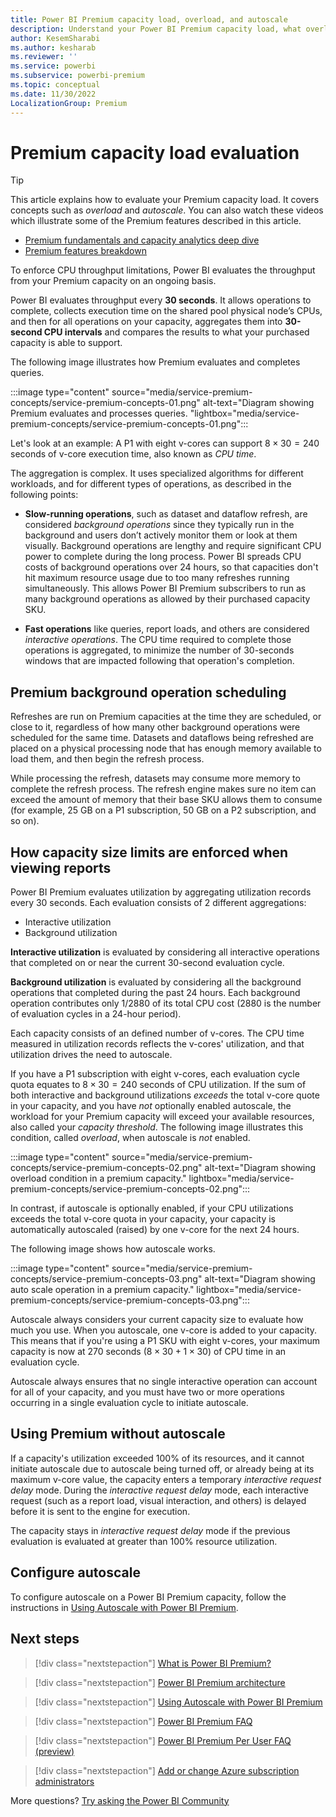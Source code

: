 ```yaml
---
title: Power BI Premium capacity load, overload, and autoscale
description: Understand your Power BI Premium capacity load, what overload means and how to autoscale.
author: KesemSharabi
ms.author: kesharab
ms.reviewer: ''
ms.service: powerbi
ms.subservice: powerbi-premium
ms.topic: conceptual
ms.date: 11/30/2022
LocalizationGroup: Premium
---
```

# Premium capacity load evaluation

>[!TIP]
>This article explains how to evaluate your Premium capacity load. It covers concepts such as *overload* and *autoscale*. You can also watch these videos which illustrate some of the Premium features described in this article.
>* [Premium fundamentals and capacity analytics deep dive](https://go.microsoft.com/fwlink/?linkid=2202475)
>* [Premium features breakdown](https://aka.ms/PBIGen2GAVideo)

To enforce CPU throughput limitations, Power BI evaluates the throughput from your Premium capacity on an ongoing basis.

Power BI evaluates throughput every **30 seconds**. It allows operations to complete, collects execution time on the shared pool physical node’s CPUs, and then for all operations on your capacity, aggregates them into **30-second CPU intervals** and compares the results to what your purchased capacity is able to support.

The following image illustrates how Premium evaluates and completes queries.

:::image type="content" source="media/service-premium-concepts/service-premium-concepts-01.png" alt-text="Diagram showing Premium evaluates and processes queries. "lightbox="media/service-premium-concepts/service-premium-concepts-01.png":::

Let's look at an example: A P1 with eight v-cores can support $8\times{30}=240$ seconds of v-core execution time, also known as *CPU time*.

The aggregation is complex. It uses specialized algorithms for different workloads, and for different types of operations, as described in the following points:

* **Slow-running operations**, such as dataset and dataflow refresh, are considered *background operations* since they typically run in the background and users don’t actively monitor them or look at them visually. Background operations are lengthy and require significant CPU power to complete during the long process. Power BI spreads CPU costs of background operations over 24 hours, so that capacities don't hit maximum resource usage due to too many refreshes running simultaneously. This allows Power BI Premium subscribers to run as many background operations as allowed by their purchased capacity SKU.

* **Fast operations** like queries, report loads, and others are considered *interactive operations*. The CPU time required to complete those operations is aggregated, to minimize the number of 30-seconds windows that are impacted following that operation's completion.

## Premium background operation scheduling

Refreshes are run on Premium capacities at the time they are scheduled, or close to it, regardless of how many other background operations were scheduled for the same time. Datasets and dataflows being refreshed are placed on a physical processing node that has enough memory available to load them, and then begin the refresh process.

While processing the refresh, datasets may consume more memory to complete the refresh process. The refresh engine makes sure no item can exceed the amount of memory that their base SKU allows them to consume (for example, 25 GB on a P1 subscription, 50 GB on a P2 subscription, and so on).

## How capacity size limits are enforced when viewing reports

Power BI Premium evaluates utilization by aggregating utilization records every 30 seconds. Each evaluation consists of 2 different aggregations:

* Interactive utilization
* Background utilization

**Interactive utilization** is evaluated by considering all interactive operations that completed on or near the current 30-second evaluation cycle.

**Background utilization** is evaluated by considering all the background operations that completed during the past 24 hours. Each background operation contributes only 1/2880 of its total CPU cost (2880 is the number of evaluation cycles in a 24-hour period).

Each capacity consists of an defined number of v-cores. The CPU time measured in utilization records reflects the v-cores' utilization, and that utilization drives the need to autoscale.

If you have a P1 subscription with eight v-cores, each evaluation cycle quota equates to $8\times{30}=240$ seconds of CPU utilization. If the sum of both interactive and background utilizations *exceeds* the total v-core quote in your capacity, and you have *not* optionally enabled autoscale, the workload for your Premium capacity will exceed your available resources, also called your *capacity threshold*. The following image illustrates this condition, called *overload*, when autoscale is *not* enabled.

:::image type="content" source="media/service-premium-concepts/service-premium-concepts-02.png" alt-text="Diagram showing overload condition in a premium  capacity." lightbox="media/service-premium-concepts/service-premium-concepts-02.png":::

In contrast, if autoscale is optionally enabled, if your CPU utilizations exceeds the total v-core quota in your capacity, your capacity is automatically autoscaled (raised) by one v-core for the next 24 hours.

The following image shows how autoscale works.

:::image type="content" source="media/service-premium-concepts/service-premium-concepts-03.png" alt-text="Diagram showing auto scale operation in a premium capacity." lightbox="media/service-premium-concepts/service-premium-concepts-03.png":::

Autoscale always considers your current capacity size to evaluate how much you use. When you autoscale, one v-core is added to your capacity. This means that if you're using a P1 SKU with eight v-cores, your maximum capacity is now at 270 seconds ($8\times{30}+1\times{30}$) of CPU time in an evaluation cycle.

Autoscale always ensures that no single interactive operation can account for all of your capacity, and you must have two or more operations occurring in a single evaluation cycle to initiate autoscale.

## Using Premium without autoscale

If a capacity's utilization exceeded 100% of its resources, and it cannot initiate autoscale due to autoscale being turned off, or already being at its maximum v-core value, the capacity enters a temporary *interactive request delay* mode. During the *interactive request delay* mode, each interactive request (such as a report load, visual interaction, and others) is delayed before it is sent to the engine for execution.

The capacity stays in *interactive request delay* mode if the previous evaluation is evaluated at greater than 100% resource utilization.

## Configure autoscale

To configure autoscale on a Power BI Premium capacity, follow the instructions in [Using Autoscale with Power BI Premium](service-premium-auto-scale.md).

## Next steps

>[!div class="nextstepaction"]
>[What is Power BI Premium?](service-premium-what-is.md)

>[!div class="nextstepaction"]
>[Power BI Premium architecture](service-premium-architecture.md)

>[!div class="nextstepaction"]
>[Using Autoscale with Power BI Premium](service-premium-auto-scale.md)

>[!div class="nextstepaction"]
>[Power BI Premium FAQ](service-premium-faq.yml)

>[!div class="nextstepaction"]
>[Power BI Premium Per User FAQ (preview)](service-premium-per-user-faq.yml)

>[!div class="nextstepaction"]
>[Add or change Azure subscription administrators](/azure/cost-management-billing/manage/add-change-subscription-administrator)

More questions? [Try asking the Power BI Community](https://community.powerbi.com/)
